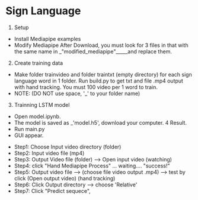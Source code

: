 # Sign Language
1. Setup
- Install Mediapipe examples
- Modify Mediapipe
After Download, you must look for 3 files in that with the same name in _"modified_mediapipe"_____and replace them.
2. Create training data
- Make folder trainvideo and folder traintxt (empty directory) for each sign language word in 1 folder. Run build.py to get txt and file .mp4 output with hand tracking. You must 100 video per 1 word to train.
- NOTE: (DO NOT use space, '_' to your folder name)
3. Trainning LSTM model
- Open model.ipynb.
- The model is saved as _'model.h5', download your computer.
4 Result.
- Run main.py
- GUI appear.
+ Step1: Choose Input video directory (folder)
+ Step2: Input video file (mp4)
+ Step3: Output Video file (folder)  --> Open input video (watching)
+ Step4: click "Hand Mediapipe Process" ... waiting.... "success!"
+ Step5: Output video file --> (choose file video output .mp4)  --> test by click (Open output video)  (hand tracking)
+ Step6: Click Output directory --> choose 'Relative'
+ Step7: Click "Predict sequece",


